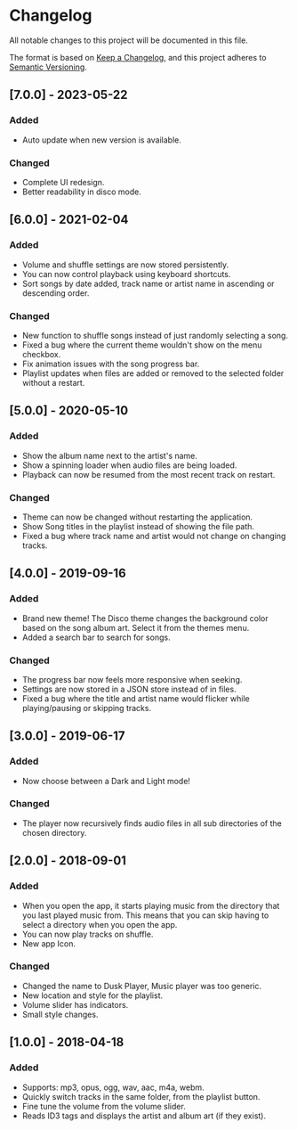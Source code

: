# Changelog
All notable changes to this project will be documented in this file.

The format is based on [Keep a Changelog](https://keepachangelog.com/en/1.0.0/),
and this project adheres to [Semantic Versioning](https://semver.org/spec/v2.0.0.html).

## [7.0.0] - 2023-05-22
### Added
* Auto update when new version is available.

### Changed
* Complete UI redesign.
* Better readability in disco mode.

## [6.0.0] - 2021-02-04
### Added
* Volume and shuffle settings are now stored persistently.
* You can now control playback using keyboard shortcuts.
* Sort songs by date added, track name or artist name in ascending or descending order.

### Changed
* New function to shuffle songs instead of just randomly selecting a song.
* Fixed a bug where the current theme wouldn't show on the menu checkbox.
* Fix animation issues with the song progress bar.
* Playlist updates when files are added or removed to the selected folder without a restart.

## [5.0.0] - 2020-05-10
### Added
* Show the album name next to the artist's name.
* Show a spinning loader when audio files are being loaded.
* Playback can now be resumed from the most recent track on restart.

### Changed
* Theme can now be changed without restarting the application.
* Show Song titles in the playlist instead of showing the file path.
* Fixed a bug where track name and artist would not change on changing tracks.

## [4.0.0] - 2019-09-16
### Added
* Brand new theme! The Disco theme changes the background color based on the song album art. Select it from the themes menu.
* Added a search bar to search for songs.

### Changed
* The progress bar now feels more responsive when seeking.
* Settings are now stored in a JSON store instead of in files.
* Fixed a bug where the title and artist name would flicker while playing/pausing or skipping tracks.


## [3.0.0] - 2019-06-17
### Added
* Now choose between a Dark and Light mode!

### Changed
* The player now recursively finds audio files in all sub directories of the chosen directory.


## [2.0.0] - 2018-09-01
### Added
* When you open the app, it starts playing music from the directory that you last played music from. This means that you can skip having to select a directory when you open the app.
* You can now play tracks on shuffle.
* New app Icon.

### Changed
* Changed the name to Dusk Player, Music player was too generic.
* New location and style for the playlist.
* Volume slider has indicators.
* Small style changes.

## [1.0.0] - 2018-04-18
### Added
* Supports: mp3, opus, ogg, wav, aac, m4a, webm.
* Quickly switch tracks in the same folder, from the playlist button.
* Fine tune the volume from the volume slider.
* Reads ID3 tags and displays the artist and album art (if they exist).
